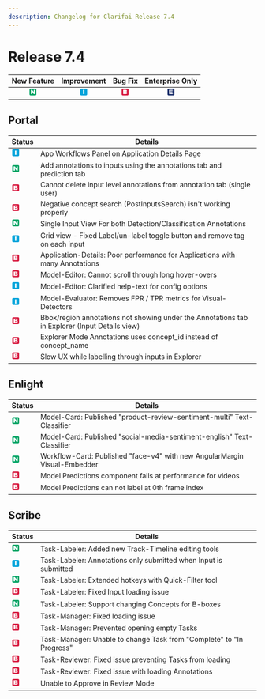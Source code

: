 ```yaml
---
description: Changelog for Clarifai Release 7.4
---
```


# Release 7.4

| New Feature | Improvement | Bug Fix | Enterprise Only |
| :---: | :---: | :---: | :---: |
| ![new-feature](../../.gitbook/assets/new_feature.jpg) | ![improvement](../../.gitbook/assets/improvement.jpg) | ![bug](../../.gitbook/assets/bug.jpg) | ![enterprise](../../.gitbook/assets/enterprise.jpg) |

## Portal

|Status     |Details                                                                                |
|-----------|---------------------------------------------------------------------------------------|
| ![improvement](../../.gitbook/assets/improvement.jpg) |App Workflows Panel on Application Details Page                          |
| ![new-feature](../../.gitbook/assets/new_feature.jpg) |Add annotations to inputs using the annotations tab and prediction tab      |
| ![bug](../../.gitbook/assets/bug.jpg) |Cannot delete input level annotations from annotation tab (single user)     |
| ![bug](../../.gitbook/assets/bug.jpg) |Negative concept search (PostInputsSearch) isn't working properly           |
| ![new-feature](../../.gitbook/assets/new_feature.jpg) |Single Input View For both Detection/Classification Annotations             |
| ![improvement](../../.gitbook/assets/improvement.jpg) |Grid view - Fixed Label/un-label toggle button and remove tag on each input|
| ![bug](../../.gitbook/assets/bug.jpg) |Application-Details: Poor performance for Applications with many Annotations|
| ![bug](../../.gitbook/assets/bug.jpg) |Model-Editor: Cannot scroll through long hover-overs                   |
| ![improvement](../../.gitbook/assets/improvement.jpg) |Model-Editor: Clarified help-text for config options                   |
| ![improvement](../../.gitbook/assets/improvement.jpg) |Model-Evaluator: Removes FPR / TPR metrics for Visual-Detectors        |
| ![bug](../../.gitbook/assets/bug.jpg) |Bbox/region annotations not showing under the Annotations tab in Explorer (Input Details view)|
| ![bug](../../.gitbook/assets/bug.jpg) |Explorer Mode Annotations uses concept_id instead of concept_name                      |
| ![bug](../../.gitbook/assets/bug.jpg) |Slow UX while labelling through inputs in Explorer                                     |


## Enlight

|Status     |Details                                                                                |
|-----------|---------------------------------------------------------------------------------------|
| ![new-feature](../../.gitbook/assets/new_feature.jpg) |Model-Card: Published "product-review-sentiment-multi" Text-Classifier   |
| ![new-feature](../../.gitbook/assets/new_feature.jpg) |Model-Card: Published "social-media-sentiment-english" Text-Classifier   |
| ![new-feature](../../.gitbook/assets/new_feature.jpg) |Workflow-Card: Published "face-v4" with new AngularMargin Visual-Embedder|
| ![bug](../../.gitbook/assets/bug.jpg) |Model Predictions component fails at performance for videos                            |
| ![bug](../../.gitbook/assets/bug.jpg) |Model Predictions can not label at 0th frame index                                     |


## Scribe

|Status     |Details                                                                                |
|-----------|---------------------------------------------------------------------------------------|
| ![new-feature](../../.gitbook/assets/new_feature.jpg) |Task-Labeler: Added new Track-Timeline editing tools                   |
| ![improvement](../../.gitbook/assets/improvement.jpg) |Task-Labeler: Annotations only submitted when Input is submitted       |
| ![new-feature](../../.gitbook/assets/new_feature.jpg) |Task-Labeler: Extended hotkeys with Quick-Filter tool                  |
| ![bug](../../.gitbook/assets/bug.jpg) |Task-Labeler: Fixed Input loading issue                                |
| ![new-feature](../../.gitbook/assets/new_feature.jpg) |Task-Labeler: Support changing Concepts for B-boxes                    |
| ![bug](../../.gitbook/assets/bug.jpg) |Task-Manager: Fixed loading issue                                      |
| ![bug](../../.gitbook/assets/bug.jpg) |Task-Manager: Prevented opening empty Tasks                            |
| ![bug](../../.gitbook/assets/bug.jpg) |Task-Manager: Unable to change Task from "Complete" to "In Progress"   |
| ![bug](../../.gitbook/assets/bug.jpg) |Task-Reviewer: Fixed issue preventing Tasks from loading               |
| ![bug](../../.gitbook/assets/bug.jpg) |Task-Reviewer: Fixed issue with loading Annotations                    |
| ![bug](../../.gitbook/assets/bug.jpg) |Unable to Approve in Review Mode                                                       |

